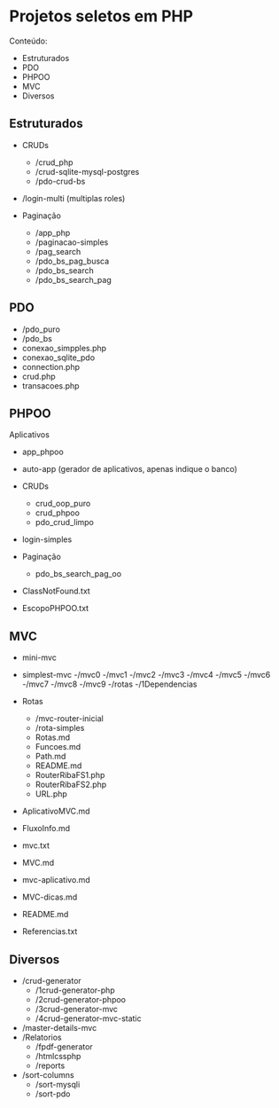 # Projetos seletos em PHP

Conteúdo:

- Estruturados
- PDO
- PHPOO
- MVC
- Diversos

## Estruturados

- CRUDs

    - /crud_php
    - /crud-sqlite-mysql-postgres
    - /pdo-crud-bs

- /login-multi (multiplas roles)

- Paginação

    - /app_php
    - /paginacao-simples
    - /pag_search
    - /pdo_bs_pag_busca
    - /pdo_bs_search
    - /pdo_bs_search_pag

## PDO

- /pdo_puro
- /pdo_bs
- conexao_simpples.php
- conexao_sqlite_pdo
- connection.php
- crud.php
- transacoes.php 

## PHPOO

Aplicativos

- app_phpoo
- auto-app (gerador de aplicativos, apenas indique o banco)

- CRUDs

	-  crud_oop_puro
	-  crud_phpoo
	-  pdo_crud_limpo

- login-simples

- Paginação

    - pdo_bs_search_pag_oo

- ClassNotFound.txt
- EscopoPHPOO.txt

## MVC

- mini-mvc

- simplest-mvc
	-/mvc0
	-/mvc1
	-/mvc2
	-/mvc3
	-/mvc4
	-/mvc5
	-/mvc6
	-/mvc7
	-/mvc8
	-/mvc9
	-/rotas
	-/1Dependencias

- Rotas
	 - /mvc-router-inicial
	 - /rota-simples
     - Rotas.md
	 - Funcoes.md
	 - Path.md
	 - README.md
	 - RouterRibaFS1.php
	 - RouterRibaFS2.php
	 - URL.php

- AplicativoMVC.md
- FluxoInfo.md
- mvc.txt
- MVC.md
- mvc-aplicativo.md
- MVC-dicas.md
- README.md
- Referencias.txt

## Diversos

- /crud-generator
    - /1crud-generator-php
    - /2crud-generator-phpoo
    - /3crud-generator-mvc
    - /4crud-generator-mvc-static
- /master-details-mvc
- /Relatorios
    - /fpdf-generator
    - /htmlcssphp
    - /reports
- /sort-columns
    - /sort-mysqli
    - /sort-pdo


